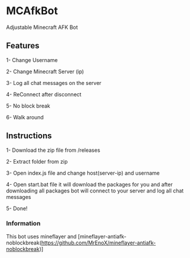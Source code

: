 # MCAfkBot
Adjustable Minecraft AFK Bot

## Features
1- Change Username

2- Change Minecraft Server (ip)

3- Log all chat messages on the server

4- ReConnect after disconnect

5- No block break

6- Walk around

## Instructions
1- Download the zip file from /releases

2- Extract folder from zip

3- Open index.js file and change host(server-ip) and username

4- Open start.bat file it will download the  packages for you and after downloading all packages bot will connect to your server and log all chat messages

5- Done!


### Information

This bot uses mineflayer and [mineflayer-antiafk-noblockbreak(https://github.com/MrEnoX/mineflayer-antiafk-noblockbreak)]
